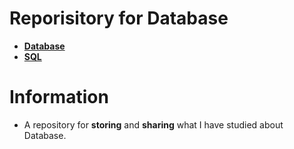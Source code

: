 # Reporisitory for Database
- [**Database**](https://github.com/TIBBOH17/Database/tree/8c23ad4ac8de20b3eb0d3eeab2fbe42015c75426/Database)
- [**SQL**](https://github.com/TIBBOH17/Database/tree/cacc9df48a7a9f2104526a7bab08aed2a4b2d644/SQL)

# Information
- A repository for **storing** and **sharing** what I have studied about Database.
